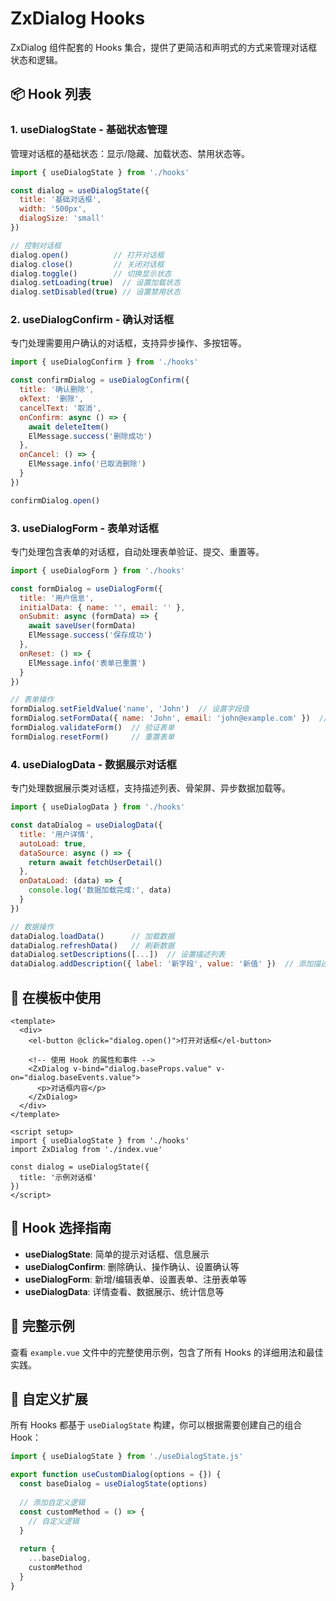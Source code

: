 # ZxDialog Hooks

ZxDialog 组件配套的 Hooks 集合，提供了更简洁和声明式的方式来管理对话框状态和逻辑。

## 📦 Hook 列表

### 1. useDialogState - 基础状态管理
管理对话框的基础状态：显示/隐藏、加载状态、禁用状态等。

```javascript
import { useDialogState } from './hooks'

const dialog = useDialogState({
  title: '基础对话框',
  width: '500px',
  dialogSize: 'small'
})

// 控制对话框
dialog.open()          // 打开对话框
dialog.close()         // 关闭对话框
dialog.toggle()        // 切换显示状态
dialog.setLoading(true)  // 设置加载状态
dialog.setDisabled(true) // 设置禁用状态
```

### 2. useDialogConfirm - 确认对话框
专门处理需要用户确认的对话框，支持异步操作、多按钮等。

```javascript
import { useDialogConfirm } from './hooks'

const confirmDialog = useDialogConfirm({
  title: '确认删除',
  okText: '删除',
  cancelText: '取消',
  onConfirm: async () => {
    await deleteItem()
    ElMessage.success('删除成功')
  },
  onCancel: () => {
    ElMessage.info('已取消删除')
  }
})

confirmDialog.open()
```

### 3. useDialogForm - 表单对话框
专门处理包含表单的对话框，自动处理表单验证、提交、重置等。

```javascript
import { useDialogForm } from './hooks'

const formDialog = useDialogForm({
  title: '用户信息',
  initialData: { name: '', email: '' },
  onSubmit: async (formData) => {
    await saveUser(formData)
    ElMessage.success('保存成功')
  },
  onReset: () => {
    ElMessage.info('表单已重置')
  }
})

// 表单操作
formDialog.setFieldValue('name', 'John')  // 设置字段值
formDialog.setFormData({ name: 'John', email: 'john@example.com' })  // 设置整个表单
formDialog.validateForm()  // 验证表单
formDialog.resetForm()     // 重置表单
```

### 4. useDialogData - 数据展示对话框
专门处理数据展示类对话框，支持描述列表、骨架屏、异步数据加载等。

```javascript
import { useDialogData } from './hooks'

const dataDialog = useDialogData({
  title: '用户详情',
  autoLoad: true,
  dataSource: async () => {
    return await fetchUserDetail()
  },
  onDataLoad: (data) => {
    console.log('数据加载完成:', data)
  }
})

// 数据操作
dataDialog.loadData()      // 加载数据
dataDialog.refreshData()   // 刷新数据
dataDialog.setDescriptions([...])  // 设置描述列表
dataDialog.addDescription({ label: '新字段', value: '新值' })  // 添加描述项
```

## 🚀 在模板中使用

```vue
<template>
  <div>
    <el-button @click="dialog.open()">打开对话框</el-button>
    
    <!-- 使用 Hook 的属性和事件 -->
    <ZxDialog v-bind="dialog.baseProps.value" v-on="dialog.baseEvents.value">
      <p>对话框内容</p>
    </ZxDialog>
  </div>
</template>

<script setup>
import { useDialogState } from './hooks'
import ZxDialog from './index.vue'

const dialog = useDialogState({
  title: '示例对话框'
})
</script>
```

## 🎯 Hook 选择指南

- **useDialogState**: 简单的提示对话框、信息展示
- **useDialogConfirm**: 删除确认、操作确认、设置确认等
- **useDialogForm**: 新增/编辑表单、设置表单、注册表单等
- **useDialogData**: 详情查看、数据展示、统计信息等

## 📖 完整示例

查看 `example.vue` 文件中的完整使用示例，包含了所有 Hooks 的详细用法和最佳实践。

## 🔧 自定义扩展

所有 Hooks 都基于 `useDialogState` 构建，你可以根据需要创建自己的组合 Hook：

```javascript
import { useDialogState } from './useDialogState.js'

export function useCustomDialog(options = {}) {
  const baseDialog = useDialogState(options)
  
  // 添加自定义逻辑
  const customMethod = () => {
    // 自定义逻辑
  }
  
  return {
    ...baseDialog,
    customMethod
  }
}
```